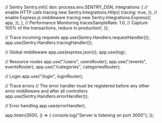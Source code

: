 // Sentry
Sentry.init({
  dsn: process.env.SENTRY_DSN,
  integrations: [
    // enable HTTP calls tracing
    new Sentry.Integrations.Http({
      tracing: true,
    }),
    // enable Express.js middleware tracing
    new Sentry.Integrations.Express({
      app,
    }),
  ],
  // Performance Monitoring
  tracesSampleRate: 1.0, // Capture 100% of the transactions, reduce in production!,
});

// Trace incoming requests
app.use(Sentry.Handlers.requestHandler());
app.use(Sentry.Handlers.tracingHandler());

// Global middleware
app.use(express.json());
app.use(log);

// Resource routes
app.use("/users", usersRouter);
app.use("/events", eventsRouter);
app.use("/categories", categoriesRouter);

// Login
app.use("/login", loginRouter);

// Trace errors
// The error handler must be registered before any other error middleware and after all controllers
app.use(Sentry.Handlers.errorHandler());

// Error handling
app.use(errorHandler);

app.listen(3000, () => {
  console.log("Server is listening on port 3000");
});